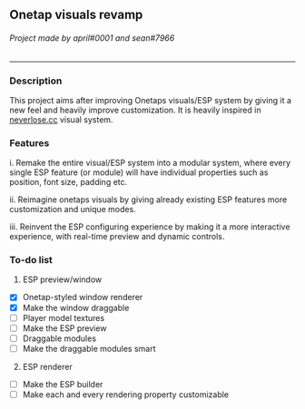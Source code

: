 ## Onetap visuals revamp
###### Project made by april#0001 and sean#7966
------------

### Description
This project aims after improving Onetaps visuals/ESP system by giving it a new feel and heavily improve customization. It is heavily inspired in [neverlose.cc](https://neverlose.cc) visual system.

### Features
i. Remake the entire visual/ESP system into a modular system, where every single ESP feature (or module) will have individual properties such as position, font size, padding etc.

ii. Reimagine onetaps visuals by giving already existing ESP features more customization and unique modes.

iii. Reinvent the ESP configuring experience by making it a more interactive experience, with real-time preview and dynamic controls.

### To-do list
1. ESP preview/window
- [x] Onetap-styled window renderer
- [x] Make the window draggable
- [ ] Player model textures
- [ ] Make the ESP preview
- [ ] Draggable modules
- [ ] Make the draggable modules smart

2. ESP renderer
- [ ] Make the ESP builder
- [ ] Make each and every rendering property customizable
